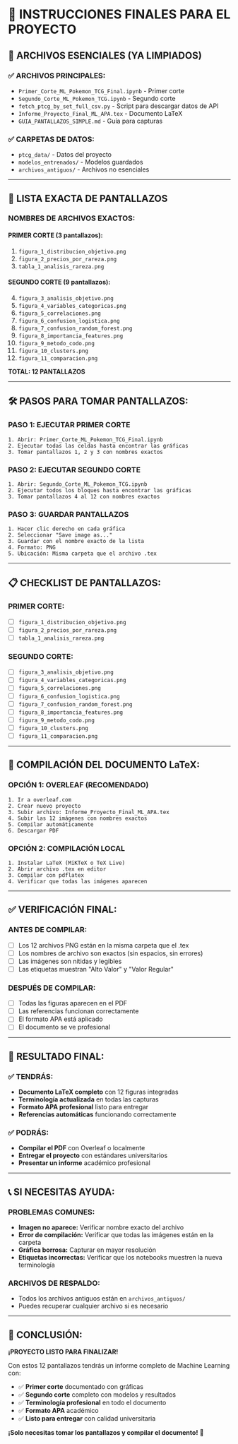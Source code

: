 # 🎯 INSTRUCCIONES FINALES PARA EL PROYECTO

## 📁 ARCHIVOS ESENCIALES (YA LIMPIADOS)

### ✅ **ARCHIVOS PRINCIPALES:**
- `Primer_Corte_ML_Pokemon_TCG_Final.ipynb` - Primer corte
- `Segundo_Corte_ML_Pokemon_TCG.ipynb` - Segundo corte  
- `fetch_ptcg_by_set_full_csv.py` - Script para descargar datos de API
- `Informe_Proyecto_Final_ML_APA.tex` - Documento LaTeX
- `GUIA_PANTALLAZOS_SIMPLE.md` - Guía para capturas

### ✅ **CARPETAS DE DATOS:**
- `ptcg_data/` - Datos del proyecto
- `modelos_entrenados/` - Modelos guardados
- `archivos_antiguos/` - Archivos no esenciales

---

## 📸 LISTA EXACTA DE PANTALLAZOS

### **NOMBRES DE ARCHIVOS EXACTOS:**

#### **PRIMER CORTE (3 pantallazos):**
1. `figura_1_distribucion_objetivo.png`
2. `figura_2_precios_por_rareza.png`
3. `tabla_1_analisis_rareza.png`

#### **SEGUNDO CORTE (9 pantallazos):**
4. `figura_3_analisis_objetivo.png`
5. `figura_4_variables_categoricas.png`
6. `figura_5_correlaciones.png`
7. `figura_6_confusion_logistica.png`
8. `figura_7_confusion_random_forest.png`
9. `figura_8_importancia_features.png`
10. `figura_9_metodo_codo.png`
11. `figura_10_clusters.png`
12. `figura_11_comparacion.png`

**TOTAL: 12 PANTALLAZOS**

---

## 🛠️ PASOS PARA TOMAR PANTALLAZOS:

### **PASO 1: EJECUTAR PRIMER CORTE**
```
1. Abrir: Primer_Corte_ML_Pokemon_TCG_Final.ipynb
2. Ejecutar todas las celdas hasta encontrar las gráficas
3. Tomar pantallazos 1, 2 y 3 con nombres exactos
```

### **PASO 2: EJECUTAR SEGUNDO CORTE**
```
1. Abrir: Segundo_Corte_ML_Pokemon_TCG.ipynb
2. Ejecutar todos los bloques hasta encontrar las gráficas
3. Tomar pantallazos 4 al 12 con nombres exactos
```

### **PASO 3: GUARDAR PANTALLAZOS**
```
1. Hacer clic derecho en cada gráfica
2. Seleccionar "Save image as..."
3. Guardar con el nombre exacto de la lista
4. Formato: PNG
5. Ubicación: Misma carpeta que el archivo .tex
```

---

## 📋 CHECKLIST DE PANTALLAZOS:

### **PRIMER CORTE:**
- [ ] `figura_1_distribucion_objetivo.png`
- [ ] `figura_2_precios_por_rareza.png`
- [ ] `tabla_1_analisis_rareza.png`

### **SEGUNDO CORTE:**
- [ ] `figura_3_analisis_objetivo.png`
- [ ] `figura_4_variables_categoricas.png`
- [ ] `figura_5_correlaciones.png`
- [ ] `figura_6_confusion_logistica.png`
- [ ] `figura_7_confusion_random_forest.png`
- [ ] `figura_8_importancia_features.png`
- [ ] `figura_9_metodo_codo.png`
- [ ] `figura_10_clusters.png`
- [ ] `figura_11_comparacion.png`

---

## 🎯 COMPILACIÓN DEL DOCUMENTO LaTeX:

### **OPCIÓN 1: OVERLEAF (RECOMENDADO)**
```
1. Ir a overleaf.com
2. Crear nuevo proyecto
3. Subir archivo: Informe_Proyecto_Final_ML_APA.tex
4. Subir las 12 imágenes con nombres exactos
5. Compilar automáticamente
6. Descargar PDF
```

### **OPCIÓN 2: COMPILACIÓN LOCAL**
```
1. Instalar LaTeX (MiKTeX o TeX Live)
2. Abrir archivo .tex en editor
3. Compilar con pdflatex
4. Verificar que todas las imágenes aparecen
```

---

## ✅ VERIFICACIÓN FINAL:

### **ANTES DE COMPILAR:**
- [ ] Los 12 archivos PNG están en la misma carpeta que el .tex
- [ ] Los nombres de archivo son exactos (sin espacios, sin errores)
- [ ] Las imágenes son nítidas y legibles
- [ ] Las etiquetas muestran "Alto Valor" y "Valor Regular"

### **DESPUÉS DE COMPILAR:**
- [ ] Todas las figuras aparecen en el PDF
- [ ] Las referencias funcionan correctamente
- [ ] El formato APA está aplicado
- [ ] El documento se ve profesional

---

## 🚀 RESULTADO FINAL:

### **✅ TENDRÁS:**
- **Documento LaTeX completo** con 12 figuras integradas
- **Terminología actualizada** en todas las capturas
- **Formato APA profesional** listo para entregar
- **Referencias automáticas** funcionando correctamente

### **✅ PODRÁS:**
- **Compilar el PDF** con Overleaf o localmente
- **Entregar el proyecto** con estándares universitarios
- **Presentar un informe** académico profesional

---

## 📞 SI NECESITAS AYUDA:

### **PROBLEMAS COMUNES:**
- **Imagen no aparece:** Verificar nombre exacto del archivo
- **Error de compilación:** Verificar que todas las imágenes están en la carpeta
- **Gráfica borrosa:** Capturar en mayor resolución
- **Etiquetas incorrectas:** Verificar que los notebooks muestren la nueva terminología

### **ARCHIVOS DE RESPALDO:**
- Todos los archivos antiguos están en `archivos_antiguos/`
- Puedes recuperar cualquier archivo si es necesario

---

## 🎉 CONCLUSIÓN:

**¡PROYECTO LISTO PARA FINALIZAR!**

Con estos 12 pantallazos tendrás un informe completo de Machine Learning con:
- ✅ **Primer corte** documentado con gráficas
- ✅ **Segundo corte** completo con modelos y resultados
- ✅ **Terminología profesional** en todo el documento
- ✅ **Formato APA** académico
- ✅ **Listo para entregar** con calidad universitaria

**¡Solo necesitas tomar los pantallazos y compilar el documento!** 🚀
